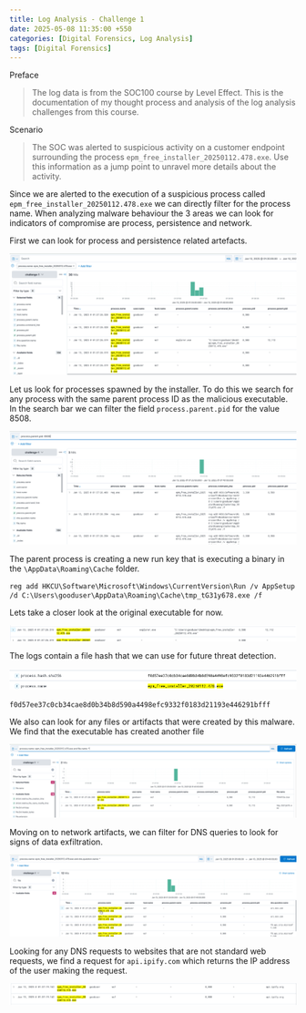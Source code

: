 ```yaml
---
title: Log Analysis - Challenge 1
date: 2025-05-08 11:35:00 +550
categories: [Digital Forensics, Log Analysis]
tags: [Digital Forensics]
---
```



Preface
> The log data is from the SOC100 course by Level Effect. This is the documentation of my thought process and analysis of
> the log analysis challenges from this course. 

Scenario
>The SOC was alerted to suspicious activity on a customer endpoint surrounding the process `epm_free_installer_20250112.478.exe`. Use this information as
> a jump point to unravel more details about the activity.

Since we are alerted to the execution of a suspicious process called `epm_free_installer_20250112.478.exe` we can directly filter for the process name.
When analyzing malware behaviour the 3 areas we can look for indicators of compromise are process, persistence and network. 

First we can look for process and persistence related artefacts.

![Pasted image 20250307203411.png](/assets/img/Pasted%20image%2020250307203411.png)

Let us look for processes spawned by the installer. To do this we search for any process with the same parent process ID as the malicious executable.
In the search bar we can filter the field `process.parent.pid` for the value 8508.

![Pasted image 20250307203640.png](/assets/img/Pasted%20image%2020250307203640.png)

The parent process is creating a new run key that is executing a binary in the `\AppData\Roaming\Cache` folder. 

```
reg add HKCU\Software\Microsoft\Windows\CurrentVersion\Run /v AppSetup /d C:\Users\gooduser\AppData\Roaming\Cache\tmp_tG31y678.exe /f
```

Lets take a closer look at the original executable for now.

![Pasted image 20250307204146.png](/assets/img/Pasted%20image%2020250307204146.png)

The logs contain a file hash that we can use for future threat detection. 

![Pasted image 20250307204235.png](/assets/img/Pasted%20image%2020250307204235.png)

`f0d57ee37c0cb34cae8d0b34b8d590a4498efc9332f0183d21193e446291bfff`

We also can look for any files or artifacts that were created by this malware. We find that the executable has created another file

![Pasted image 20250307204508.png](/assets/img/Pasted%20image%2020250307204508.png)

Moving on to network artifacts, we can filter for DNS queries to look for signs of data exfiltration.

![Pasted image 20250307204640.png](/assets/img/Pasted%20image%2020250307204640.png)

Looking for any DNS requests to websites that are not standard web requests, we find a request for `api.ipify.com` which returns the IP address of the user making the request. 

![Pasted image 20250307204733.png](/assets/img/Pasted%20image%2020250307204733.png)





